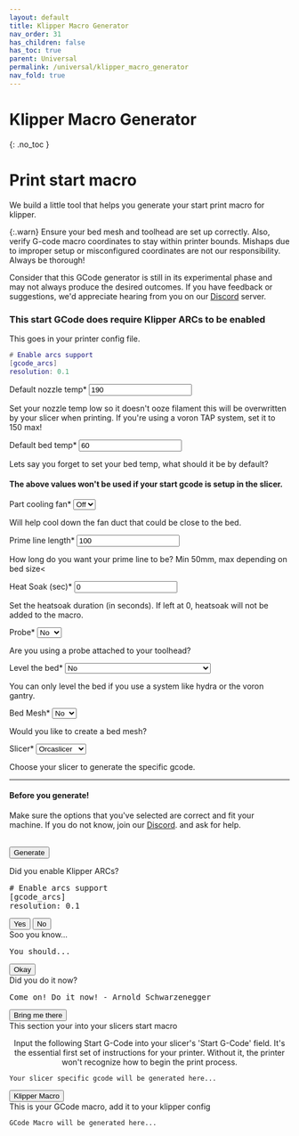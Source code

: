 ```yaml
---
layout: default
title: Klipper Macro Generator
nav_order: 31
has_children: false
has_toc: true
parent: Universal
permalink: /universal/klipper_macro_generator
nav_fold: true
---
```



# <i class="bi bi-calculator"></i> Klipper Macro Generator
{: .no_toc }


# Print start macro

We build a little tool that helps you generate your start print macro for klipper.

{:.warn}
Ensure your bed mesh and toolhead are set up correctly. Also, verify G-code macro coordinates to stay within printer bounds. Mishaps due to improper setup or misconfigured coordinates are not our responsibility. Always be thorough!


Consider that this GCode generator is still in its experimental phase and may not always produce the desired outcomes. If you have feedback or suggestions, we'd appreciate hearing from you on our [<i class="bi bi-discord"></i> Discord](https://discord.gg/zerog) server.


### This start GCode does require Klipper ARCs to be enabled
This goes in your printer config file.

```lua
# Enable arcs support
[gcode_arcs]
resolution: 0.1
```

<div class="code-example" markdown="1">
<form>

Default nozzle temp*
<input type="number" id="extruderTemp" value="190" class="list_dark">
<div class="fs-3 fw-300">Set your nozzle temp low so it doesn't ooze filament this will be overwritten by your slicer when printing. If you're using a voron TAP system, set it to 150 max!</div>

Default bed temp*
<input type="number" id="bedTemp" value="60" class="list_dark">
<div class="fs-3 fw-300">Lets say you forget to set your bed temp, what should it be by default?</div>
<h4>The above values won't be used if your start gcode is setup in the slicer.</h4>

Part cooling fan*
<select class="list_dark" id="enablePartFan">
    <option value="no">Off</option>
    <option value="yes">On</option>
</select>
<div class="fs-3 fw-300">Will help cool down the fan duct that could be close to the bed.</div>

Prime line length*
<input type="number" id="primeMoveLength" value="100" class="list_dark" min="50">
<div class="fs-3 fw-300">How long do you want your prime line to be? Min 50mm, max depending on bed size<</div>

Heat Soak (sec)*
<input type="number" id="heatsoakTime" value="0" class="list_dark" min="0">
<div class="fs-3 fw-300">Set the heatsoak duration (in seconds). If left at 0, heatsoak will not be added to the macro.</div>

Probe*
<select class="list_dark" id="probe">
    <option value="no">No</option>
    <option value="yes">Yes</option>
</select>
<div class="fs-3 fw-300">Are you using a probe attached to your toolhead?</div>

Level the bed*
<select class="list_dark" id="leveling">
    <option value="None">No</option>
    <option value="Z tilt adjust">3 Point leveling (Hydra etc...)</option>
    <option value="Quad Gantry Level">4 Point leveling (Voron 2.4, flying gantry)</option>
</select>
<div class="fs-3 fw-300">You can only level the bed if you use a system like hydra or the voron gantry.</div>

<label for="bedMeshCalibrate">Bed Mesh* </label>
<select class="list_dark" id="bedMeshCalibrate">
    <option value="no">No</option>
    <option value="yes">Yes</option>
</select>
<div class="fs-3 fw-300">Would you like to create a bed mesh?</div>

<label for="slicerSelection">Slicer*</label>
<select class="list_dark" id="slicerSelection">
    <option value="Orcaslicer">Orcaslicer</option>
    <option value="Prusaslicer">Prusaslicer</option>
    <option value="Simplify 3D">Simplify 3D</option>
    <option value="Superslicer">Superslicer</option>
    <option value="Cura">Cura</option>
</select>
<div class="fs-3 fw-300">Choose your slicer to generate the specific gcode.</div>

<hr>

<h4>Before you generate!</h4>
Make sure the options that you've selected are correct and fit your machine. If you do not know, join our <a href="https://discord.gg/zerog" target="_blank"><i class="bi bi-discord"></i> Discord</a>. and ask for help.<br/><br/>

<button class="btn" type="button" onclick="generateMacro(); parent.location='#gcode_box_arcs'">Generate</button>
<br/>
</form>
</div>

<div id="gcode_box_arcs" class="gcodebox__item">
    <div onclick="location.href='##';" class="background_close"></div>
    <div class="content">
        <div class="titlebar"></div>
        <a href="##" class="close"></a>
        <div class="infobar">Did you enable Klipper ARCs?</div>
            <div class="language-lua highlighter-rouge">
                <div class="highlight">
                    <pre class="highlight"># Enable arcs support<br/>[gcode_arcs]<br/>resolution: 0.1</pre>
                </div>
            </div>
        <div class="infobar"><button class="btn" onClick="parent.location='#gcode_box'" type="button">Yes <i class="bi bi-check-lg"></i></button> <button class="btn" onClick="parent.location='#gcode_box_arcs_sh'" type="button">No <i class="bi bi-x-lg"></i></button></div>
    </div>
</div>

<div id="gcode_box_arcs_sh" class="gcodebox__item">
    <div onclick="location.href='##';" class="background_close"></div>
    <div class="content">
        <div class="titlebar"></div>
        <a href="##" class="close"></a>
        <div class="infobar">Soo you know...</div>
            <div class="language-lua highlighter-rouge">
                <div class="highlight">
                    <pre class="highlight">You should...</pre>
                </div>
            </div>
        <div class="infobar"><button class="btn" onClick="parent.location='#gcode_box_arcs_sh2'" type="button">Okay <i class="bi bi-check-lg"></i></button></div>
    </div>
</div>

<div id="gcode_box_arcs_sh2" class="gcodebox__item">
    <div onclick="location.href='##';" class="background_close"></div>
    <div class="content">
        <div class="titlebar"></div>
        <a href="##" class="close"></a>
        <div class="infobar">Did you do it now?</div>
            <div class="language-lua highlighter-rouge">
                <div class="highlight">
                    <pre class="highlight">Come on! Do it now! - Arnold Schwarzenegger</pre>
                </div>
            </div>
        <div class="infobar"><button class="btn" onClick="parent.location='#gcode_box_arcs'" type="button">Bring me there</button></div>
    </div>
</div>


<div id="gcode_box" class="gcodebox__item">
    <div onclick="location.href='##';" class="background_close"></div>
    <div class="content">
        <div class="titlebar"></div>
        <a href="##" class="close"></a>
        <div class="infobar">This section your into your slicers start macro</div>
        <p class="fs-3 fw-300" style="text-align:center;">Input the following Start G-Code into your slicer's 'Start G-Code' field. It's the essential first set of instructions for your printer. Without it, the printer won't recognize how to begin the print process.</p>
        <p>
            <div class="language-lua highlighter-rouge">
                <div class="highlight">
                    <pre class="highlight"><code id="output_slicer">Your slicer specific gcode will be generated here...</code></pre>
                </div>
            </div>
        </p>
        <div class="infobar"><button class="btn" onClick="parent.location='#gcode_box_slicer'" type="button">Klipper Macro <i class="bi bi-text-indent-left"></i></button></div>
    </div>
</div>

<div id="gcode_box_slicer" class="gcodebox__item">
    <div onclick="location.href='##';" class="background_close"></div>
    <div class="content">
        <div class="titlebar"></div>
        <a href="##" class="close"></a>
        <div class="infobar">This is your GCode macro, add it to your klipper config</div>
        <p style="max-width: 42em; min-width: 40em;">
            <div class="language-lua highlighter-rouge">
                <div class="highlight">
                    <pre class="highlight"><code id="output">GCode Macro will be generated here...</code></pre>
                </div>
            </div>
        </p>
    </div>
</div>

<script src="../../../scripts/macro_generators/print_start_generator.js"></script>